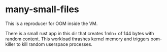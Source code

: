 # many-small-files

This is a reproducer for OOM inside the VM.

There is a small rust app in this dir that creates 1mln+ of 144 bytes with random content. This workload thrashes kernel memory and triggers oom-killer to kill random userspace processes.

